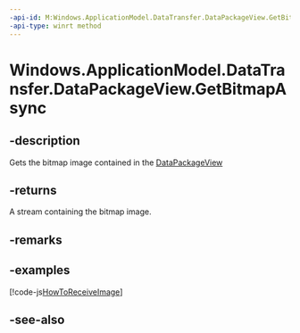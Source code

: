 ```yaml
---
-api-id: M:Windows.ApplicationModel.DataTransfer.DataPackageView.GetBitmapAsync
-api-type: winrt method
---
```


<!-- Method syntax
public Windows.Foundation.IAsyncOperation<Windows.Storage.Streams.RandomAccessStreamReference> GetBitmapAsync()
-->

# Windows.ApplicationModel.DataTransfer.DataPackageView.GetBitmapAsync

## -description
Gets the bitmap image contained in the [DataPackageView](datapackageview.md)

## -returns
A stream containing the bitmap image.

## -remarks

## -examples


[!code-js[HowToReceiveImage](../windows.applicationmodel.datatransfer.sharetarget/code/ShareTargetBeta/javascript/js/ReceivedImage.js#SnippetHowToReceiveImage)]

## -see-also
